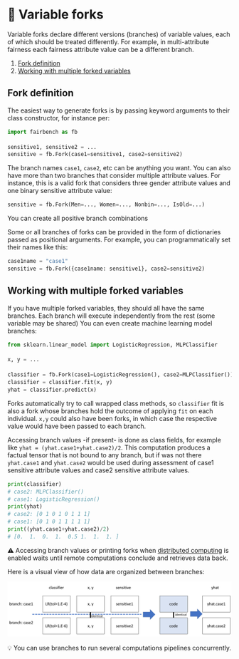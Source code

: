 # :checkered_flag: Variable forks

Variable forks declare different versions (branches) of variable
values, each of which should be treated differently.
For example, in multi-attribute fairness each fairness
attribute value can be a different branch.

1. [Fork definition](#fork-definition)
2. [Working with multiple forked variables](#working-with-multiple-forked-variables)

## Fork definition

The easiest way to generate forks is by passing keyword
arguments to their class constructor, for instance per:

```python
import fairbench as fb

sensitive1, sensitive2 = ...
sensitive = fb.Fork(case1=sensitive1, case2=sensitive2)
```

The branch names `case1`, `case2`, etc can be anything you 
want. You can also have more than two branches that consider
multiple attribute values. 
For instance, this is a valid fork that considers three
gender attribute values and one binary sensitive attribute 
value:

```python
sensitive = fb.Fork(Men=..., Women=..., Nonbin=..., IsOld=...)
```

You can create all positive branch combinations


Some or all branches of forks can be provided in 
the form of dictionaries passed as positional arguments.
For example, you can programmatically set their
names like this:
```python
case1name = "case1"
sensitive = fb.Fork({case1name: sensitive1}, case2=sensitive2)
```


## Working with multiple forked variables
If you have multiple forked variables,
they should all have the same branches.
Each branch will execute independently 
from the rest (some variable may be shared)
You can even create machine learning model branches:

```python
from sklearn.linear_model import LogisticRegression, MLPClassifier

x, y = ...

classifier = fb.Fork(case1=LogisticRegression(), case2=MLPClassifier())
classifier = classifier.fit(x, y)
yhat = classifier.predict(x)
```

Forks automatically try to call wrapped class methods,
so `classifier` fit is also a fork whose branches
hold the outcome of applying `fit` on each individual.
`x,y` could also have been forks, in which case the respective
value would have been passed to each branch.

Accessing branch values -if present- is done as class fields,
for example like `yhat = (yhat.case1+yhat.case2)/2`. This 
computation produces a factual tensor that is not
bound to any branch, but if was not there `yhat.case1`
and `yhat.case2` would be used during assessment of
case1 sensitive attribute values and case2 sensitive
attribute values. 

```python
print(classifier)
# case2: MLPClassifier()
# case1: LogisticRegression()
print(yhat)
# case2: [0 1 0 1 0 1 1 1]
# case1: [0 1 0 1 1 1 1 1]
print((yhat.case1+yhat.case2)/2)
# [0.  1.  0.  1.  0.5 1.  1.  1. ]
```

:warning: Accessing branch values or printing
forks when
[distributed computing](distributed.md)
is enabled waits until remote computations
conclude and retrieves data back.

Here is a visual view of how data 
are organized between branches:

![branches](branches.png)

:bulb: You can use branches to run several computations
pipelines concurrently.